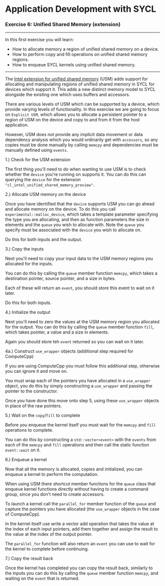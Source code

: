 # Application Development with SYCL

### Exercise 6: Unified Shared Memory (extension)

---

In this first exercise you will learn:
* How to allocate memory a region of unified shared memory on a device.
* How to perform copy and fill operations on unified shared memory regions.
* How to enqueue SYCL kernels using unified shared memory.

---

The [Intel extension for unified shared memory](https://github.com/intel/llvm/blob/sycl/sycl/doc/extensions/USM/USM.adoc) (USM) adds support for allocating and manipulating regions of unified shared memory in SYCL for devices which support it. This adds a new distinct memory model to SYCL alongside the existing one which uses buffers and accessors.

There are various levels of USM which can be supported by a device, which provide varying levels of functionality. In this exercise we are going to focus on `Explicit USM`, which allows you to allocate a persistent pointer to a region of USM on the device and copy to and from it from the host application.

However, USM does not provide any implicit data movement or data dependency analysis which you would ordinarily get with `accessors`, so any copies must be done manually by calling `memcpy` and dependencies must be manually defined using `events`.

1.) Check for the USM extension

The first thing you'll need to do when wanting to use USM is to check whether the `device` you're running on supports it. You can do this can querying the `device` for the extension `"cl_intel_unified_shared_memory_preview"`.

2.) Allocate USM memory on the device

Once you have identified that the `device` supports USM you can go ahead and allocate memory on the device. To do this you call `experimental::malloc_device`, which takes a template parameter specifying the type you are allocating, and then as function parameters the size in elements and the `queue` you wish to allocate with. Note the `queue` you specify must be associated with the `device` you wish to allocate on.

Do this for both inputs and the output.

3.) Copy the inputs

Next you'll need to copy your input data to the USM memory regions you allocated for the inputs.

You can do this by calling the `queue` member function `memcpy`, which takes a destination pointer, source pointer, and a size in bytes.

Each of these will return an `event`, you should store this event to wait on it later.

Do this for both inputs.

4.) Initialize the output

Next you'll need to zero the values at the USM memory region you allocated for the output. You can do this by calling the `queue` member function `fill`, which takes pointer, a value and a size in elements.

Again you should store teh `event` returned so you can wait on it later.

4a.) Construct `use_wrapper` objects (additional step required for ComputeCpp)

If you are using ComputeCpp you must follow this additional step, otherwise you can ignore it and move on.

You must wrap each of the pointers you have allocated in a `use_wrapper` object, you do this by simply constructing a `use_wrapper` and passing the pointer to the constructor.

Once you have done this move onto step 5, using these `use_wrapper` objects in place of the raw pointers.

5.) Wait on the `copy`/`fill` to complete

Before you enqueue the kernel itself you must wait for the `memcpy` and `fill` operations to complete.

You can do this by constructing a `std::vector<event>` with the `events` from each of the `memcpy` and `fill` operations and then call the static function `event::wait` on it.

6.) Enqueue a kernel

Now that all the memory is allocated, copies and initialized, you can enqueue a kernel to perform the computation.

When using USM there shortcut member functions for the `queue` class that enqueue kernel functions directly without having to create a command group, since you don't need to create accessors.

To launch a kernel call the `parallel_for` member function of the `queue` and capture the pointers you have allocated (the `use_wrapper` objects in the case of ComputeCpp).

In the kernel itself use write a vector add operation that takes the value at the index of each input pointers, add them together and assign the result to the value at the index of the output pointer.

The `parallel_for` function will also return an `event` you can use to wait for the kernel to complete before continuing.

7.) Copy the result back

Once the kernel has completed you can copy the result back, similarly to the inputs you can do this by calling the `queue` member function `memcpy`, and waiting on the `event` that is returned.
